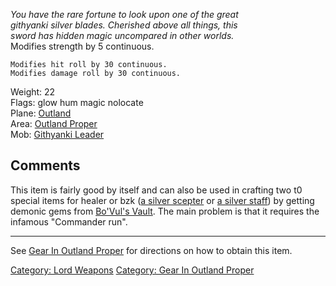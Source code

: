 *You have the rare fortune to look upon one of the great*  
*githyanki silver blades. Cherished above all things, this*  
*sword has hidden magic uncompared in other worlds.*  
Modifies strength by 5 continuous.

`Modifies hit roll by 30 continuous.`  
`Modifies damage roll by 30 continuous.`

Weight: 22  
Flags: glow hum magic nolocate  
Plane: [Outland](:Category:Outland "wikilink")  
Area: [Outland Proper](:Category:Outland_Proper "wikilink")  
Mob: [Githyanki Leader](Githyanki_Leader "wikilink")  

## Comments

This item is fairly good by itself and can also be used in crafting two
t0 special items for healer or bzk ([a silver
scepter](a_silver_scepter "wikilink") or [a silver
staff](a_silver_staff "wikilink")) by getting demonic gems from [
Bo'Vul's Vault](:Category:_Bo'Vul's_Vault "wikilink"). The main problem
is that it requires the infamous "Commander run".

------------------------------------------------------------------------

See [Gear In Outland
Proper](:Category:Gear_In_Outland_Proper "wikilink") for directions on
how to obtain this item.

[Category: Lord Weapons](Category:_Lord_Weapons "wikilink") [Category:
Gear In Outland Proper](Category:_Gear_In_Outland_Proper "wikilink")
